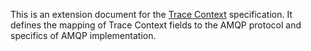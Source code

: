 This is an extension document for the [Trace
Context](https://w3c.github.io/trace-context/) specification. It defines the
mapping of Trace Context fields to the AMQP protocol and specifics of AMQP implementation.